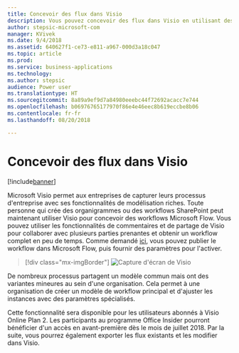```yaml
---
title: Concevoir des flux dans Visio
description: Vous pouvez concevoir des flux dans Visio en utilisant des concepts standard d'organigramme et en exportant vos flux dans Visio pour une meilleure visualisation.
author: stepsic-microsoft-com
manager: KVivek
ms.date: 9/4/2018
ms.assetid: 640627f1-ce73-e811-a967-000d3a18c047
ms.topic: article
ms.prod: 
ms.service: business-applications
ms.technology: 
ms.author: stepsic
audience: Power user
ms.translationtype: HT
ms.sourcegitcommit: 8a89a9ef9d7a84980eeebc44f72692acacc7e744
ms.openlocfilehash: b06976765177970f86e4e46eec8b619eccbe8b06
ms.contentlocale: fr-fr
ms.lasthandoff: 08/20/2018

---
```

# <a name="design-flows-in-visio"></a>Concevoir des flux dans Visio


[!include[banner](../../includes/banner.md)]

Microsoft Visio permet aux entreprises de capturer leurs processus d'entreprise avec ses fonctionnalités de modélisation riches. Toute personne qui crée des organigrammes ou des workflows SharePoint peut maintenant utiliser Visio pour concevoir des workflows Microsoft Flow. Vous pouvez utiliser les fonctionnalités de commentaires et de partage de Visio pour collaborer avec plusieurs parties prenantes et obtenir un workflow complet en peu de temps. Comme demandé [ici](https://powerusers.microsoft.com/t5/Flow-Ideas/Interactively-Build-Microsoft-WORKFlows-visually-in-Visio-Two/idi-p/54269), vous pouvez publier le workflow dans Microsoft Flow, puis fournir des paramètres pour l'activer.

> [!div class="mx-imgBorder"]
> ![Capture d'écran de Visio](media/visio_01.png "Capture d'écran de Visio")

De nombreux processus partagent un modèle commun mais ont des variantes mineures au sein d'une organisation. Cela permet à une organisation de créer un modèle de workflow principal et d'ajuster les instances avec des paramètres spécialisés.

Cette fonctionnalité sera disponible pour les utilisateurs abonnés à Visio Online Plan 2. Les participants au programme Office Insider pourront bénéficier d'un accès en avant-première dès le mois de juillet 2018. Par la suite, vous pourrez également exporter les flux existants et les modifier dans Visio.


